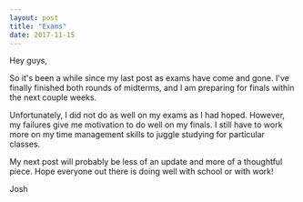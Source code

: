 ```yaml
---
layout: post
title: "Exams"
date: 2017-11-15
---
```


Hey guys,

So it's been a while since my last post as exams have come and gone. I've finally finished both rounds of midterms, and I am preparing for finals within the next couple weeks. 

Unfortunately, I did not do as well on my exams as I had hoped. However, my failures give me motivation to do well on my finals. I still have to work more on my time management skills to juggle studying for particular classes.

My next post will probably be less of an update and more of a thoughtful piece. Hope everyone out there is doing well with school or with work!

Josh
